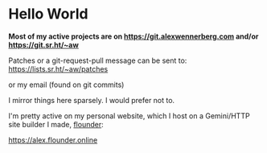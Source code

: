 # Hello World

**Most of my active projects are on 
https://git.alexwennerberg.com and/or https://git.sr.ht/~aw**

Patches or a git-request-pull message can be sent to:
https://lists.sr.ht/~aw/patches

or my email (found on git commits)

I mirror things here sparsely. I would prefer not to.

I'm pretty active on my personal website, which I host on a
Gemini/HTTP site builder I made, [flounder](https://git.alexwennerberg.com/flounder/):

https://alex.flounder.online
